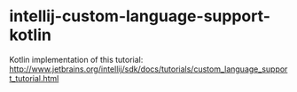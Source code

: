 # intellij-custom-language-support-kotlin
Kotlin implementation of this tutorial: http://www.jetbrains.org/intellij/sdk/docs/tutorials/custom_language_support_tutorial.html

